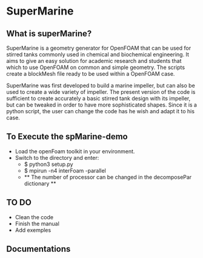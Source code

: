 # SuperMarine

## What is superMarine?
SuperMarine is a geometry generator for OpenFOAM that can be used for stirred tanks commonly used in chemical and biochemical engineering. It aims to give an easy solution for academic research and students that which to use OpenFOAM on common and simple geometry. The scripts create a blockMesh file ready to be used within a OpenFOAM case. 

SuperMarine was first developed to build a marine impeller, but can also be used to create a wide variety of impeller. The present version of the code is sufficient to create accurately a basic stirred tank design with its impeller, but can be tweaked in order to have more sophisticated shapes. Since it is a python script, the user can change the code has he wish and adapt it to his case.

## To Execute the spMarine-demo
- Load the openFoam toolkit in your environment.
- Switch to the directory and enter:
	- $ python3 setup.py
	- $ mpirun -n4 interFoam -parallel
	- ** The number of processor can be changed in the decomposePar dictionary **

## TO DO
- Clean the code
- Finish the manual
- Add exemples

## Documentations
